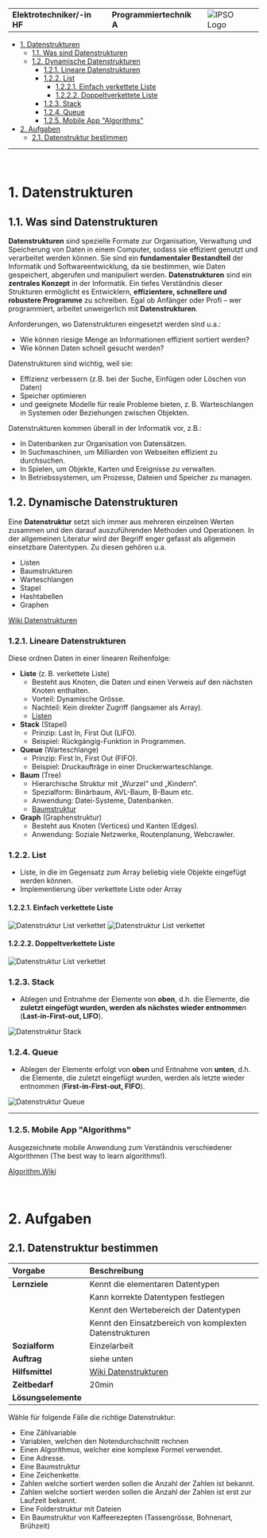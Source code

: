 |                             |                          |                                        |
| --------------------------- | ------------------------ | -------------------------------------- |
| **Elektrotechniker/-in HF** | **Programmiertechnik A** | ![IPSO Logo](./x_gitres/ipso_logo.png) |

- [1. Datenstrukturen](#1-datenstrukturen)
  - [1.1. Was sind Datenstrukturen](#11-was-sind-datenstrukturen)
  - [1.2. Dynamische Datenstrukturen](#12-dynamische-datenstrukturen)
    - [1.2.1. Lineare Datenstrukturen](#121-lineare-datenstrukturen)
    - [1.2.2. List](#122-list)
      - [1.2.2.1. Einfach verkettete Liste](#1221-einfach-verkettete-liste)
      - [1.2.2.2. Doppeltverkettete Liste](#1222-doppeltverkettete-liste)
    - [1.2.3. Stack](#123-stack)
    - [1.2.4. Queue](#124-queue)
    - [1.2.5. Mobile App "Algorithms"](#125-mobile-app-algorithms)
- [2. Aufgaben](#2-aufgaben)
  - [2.1. Datenstruktur bestimmen](#21-datenstruktur-bestimmen)

---

</br>

# 1. Datenstrukturen

## 1.1. Was sind Datenstrukturen

**Datenstrukturen** sind spezielle Formate zur Organisation, Verwaltung und Speicherung von Daten in einem Computer, sodass sie effizient genutzt und verarbeitet werden können.
Sie sind ein **fundamentaler Bestandteil** der Informatik und Softwareentwicklung, da sie bestimmen, wie Daten gespeichert, abgerufen und manipuliert werden.
**Datenstrukturen** sind ein **zentrales Konzept** in der Informatik. Ein tiefes Verständnis dieser Strukturen ermöglicht es Entwicklern, **effizientere, schnellere und robustere Programme** zu schreiben. Egal ob Anfänger oder Profi – wer programmiert, arbeitet unweigerlich mit **Datenstrukturen**.

Anforderungen, wo Datenstrukturen eingesetzt werden sind u.a.:

- Wie können riesige Menge an Informationen effizient sortiert werden?
- Wie können Daten schnell gesucht werden?

Datenstrukturen sind wichtig, weil sie:

- Effizienz verbessern (z.B. bei der Suche, Einfügen oder Löschen von Daten)
- Speicher optimieren
- und geeignete Modelle für reale Probleme bieten, z. B. Warteschlangen in Systemen oder Beziehungen zwischen Objekten.

Datenstrukturen kommen überall in der Informatik vor, z.B.:

- In Datenbanken zur Organisation von Datensätzen.
- In Suchmaschinen, um Milliarden von Webseiten effizient zu durchsuchen.
- In Spielen, um Objekte, Karten und Ereignisse zu verwalten.
- In Betriebssystemen, um Prozesse, Dateien und Speicher zu managen.

## 1.2. Dynamische Datenstrukturen

Eine **Datenstruktur** setzt sich immer aus mehreren einzelnen Werten zusammen und den darauf auszuführenden Methoden und Operationen.
In der allgemeinen Literatur wird der Begriff enger gefasst als allgemein einsetzbare Datentypen. Zu diesen gehören u.a.

- Listen
- Baumstrukturen
- Warteschlangen
- Stapel
- Hashtabellen
- Graphen

[Wiki Datenstrukturen](https://de.wikipedia.org/wiki/Datenstruktur)

### 1.2.1. Lineare Datenstrukturen

Diese ordnen Daten in einer linearen Reihenfolge:

- **Liste** (z. B. verkettete Liste)
  - Besteht aus Knoten, die Daten und einen Verweis auf den nächsten Knoten enthalten.
  - Vorteil: Dynamische Grösse.
  - Nachteil: Kein direkter Zugriff (langsamer als Array).
  - [Listen](https://dditools.inf.tu-dresden.de/ovk/Informatik/Algorithmen/Datenstrukturen/Listen.html)
- **Stack** (Stapel)
  - Prinzip: Last In, First Out (LIFO).
  - Beispiel: Rückgängig-Funktion in Programmen.
- **Queue** (Warteschlange)
  - Prinzip: First In, First Out (FIFO).
  - Beispiel: Druckaufträge in einer Druckerwarteschlange.
- **Baum** (Tree)
  - Hierarchische Struktur mit „Wurzel“ und „Kindern“.
  - Spezialform: Binärbaum, AVL-Baum, B-Baum etc.
  - Anwendung: Datei-Systeme, Datenbanken.
  - [Baumstruktur](https://dditools.inf.tu-dresden.de/ovk/Informatik/Algorithmen/Datenstrukturen/Baeume.html)
- **Graph** (Graphenstruktur)
  - Besteht aus Knoten (Vertices) und Kanten (Edges).
  - Anwendung: Soziale Netzwerke, Routenplanung, Webcrawler.

### 1.2.2. List

- Liste, in die im Gegensatz zum Array beliebig viele Objekte eingefügt werden können.
- Implementierung über verkettete Liste oder Array

#### 1.2.2.1. Einfach verkettete Liste

![Datenstruktur List verkettet](./x_gitres/datenstruktur-list-verkettet.png)
![Datenstruktur List verkettet](./x_gitres/datenstruktur-list-remove.png)

#### 1.2.2.2. Doppeltverkettete Liste

![Datenstruktur List verkettet](./x_gitres/datenstruktur-list-doppelt.png)

### 1.2.3. Stack

- Ablegen und Entnahme der Elemente von **oben**, d.h. die Elemente, die **zuletzt eingefügt wurden, werden als nächstes wieder entnomme**n (**Last-in-First-out, LIFO**).

![Datenstruktur Stack](./x_gitres/datenstruktur-stack.png)

### 1.2.4. Queue

- Ablegen der Elemente erfolgt von **oben** und Entnahme von **unten**, d.h. die Elemente, die zuletzt eingefügt wurden, werden als letzte wieder entnommen (**First-in-First-out, FIFO**).

![Datenstruktur Queue](./x_gitres/datenstruktur-queue.png)

---

### 1.2.5. Mobile App "Algorithms"

Ausgezeichnete mobile Anwendung zum Verständnis verschiedener Algorithmen (The best way to learn algorithms!).

[Algorithm.Wiki](http://algorithm.wiki/en/app/)

</br>

# 2. Aufgaben

## 2.1. Datenstruktur bestimmen

| **Vorgabe**         | **Beschreibung**                                                    |
| :------------------ | :------------------------------------------------------------------ |
| **Lernziele**       | Kennt die elementaren Datentypen                                    |
|                     | Kann korrekte Datentypen festlegen                                  |
|                     | Kennt den Wertebereich der Datentypen                               |
|                     | Kennt den Einsatzbereich von komplexten Datenstrukturen             |
| **Sozialform**      | Einzelarbeit                                                        |
| **Auftrag**         | siehe unten                                                         |
| **Hilfsmittel**     | [Wiki Datenstrukturen](https://de.wikipedia.org/wiki/Datenstruktur) |
| **Zeitbedarf**      | 20min                                                               |
| **Lösungselemente** |                                                                     |

Wähle für folgende Fälle die richtige Datenstruktur:

- Eine Zählvariable
- Variablen, welchen den Notendurchschnitt rechnen
- Einen Algorithmus, welcher eine komplexe Formel verwendet.
- Eine Adresse.
- Eine Baumstruktur
- Eine Zeichenkette.
- Zahlen welche sortiert werden sollen die Anzahl der Zahlen ist bekannt.
- Zahlen welche sortiert werden sollen die Anzahl der Zahlen ist erst zur Laufzeit bekannt.
- Eine Folderstruktur mit Dateien
- Ein Baumstruktur von Kaffeerezepten (Tassengrösse, Bohnenart, Brühzeit)
